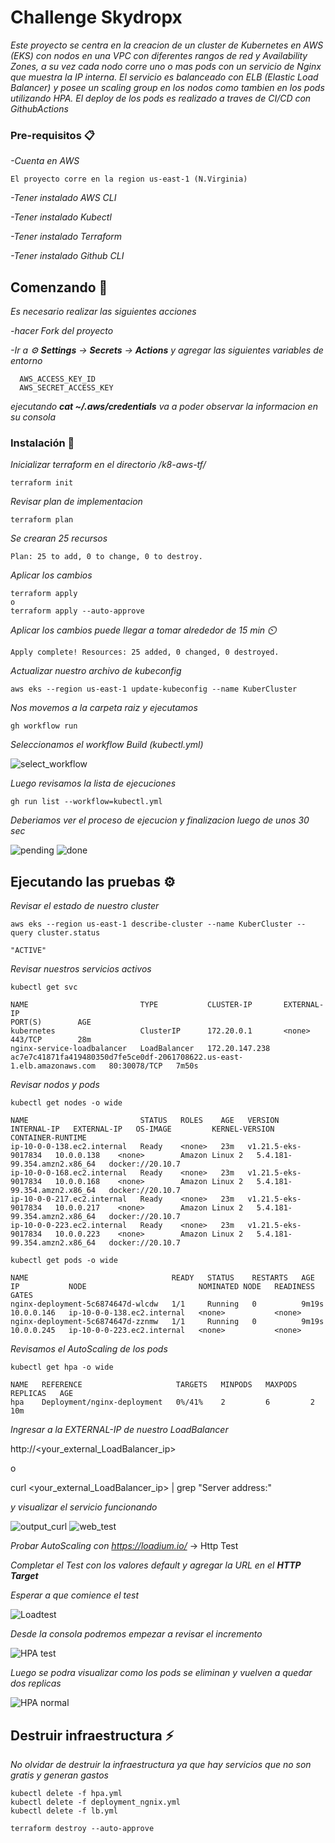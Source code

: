 # Challenge Skydropx

_Este proyecto se centra en la creacion de un cluster de Kubernetes en AWS (EKS) con nodos en una VPC con diferentes rangos de red y Availability Zones, a su vez cada nodo
corre uno o mas pods con un servicio de Nginx que muestra la IP interna. El servicio es balanceado con ELB (Elastic Load Balancer) y posee un scaling group en los nodos como
tambien en los pods utilizando HPA. El deploy de los pods es realizado a traves de CI/CD con GithubActions_

### Pre-requisitos 📋

_-Cuenta en AWS_
  
    El proyecto corre en la region us-east-1 (N.Virginia)
  
_-Tener instalado AWS CLI_

_-Tener instalado Kubectl_

_-Tener instalado Terraform_

_-Tener instalado Github CLI_

## Comenzando 🚀

_Es necesario realizar las siguientes acciones_

   _-hacer Fork del proyecto_
   
   _-Ir a :gear: **Settings** -> **Secrets** -> **Actions** y agregar las siguientes variables de entorno_
   
    
      AWS_ACCESS_KEY_ID 
      AWS_SECRET_ACCESS_KEY
    
    
   _ejecutando **cat ~/.aws/credentials** va a poder observar la informacion en su consola_
   
### Instalación 🔧

_Inicializar terraform en el directorio /k8-aws-tf/_

```
terraform init
```

_Revisar plan de implementacion_

```
terraform plan
```

_Se crearan 25 recursos_

```
Plan: 25 to add, 0 to change, 0 to destroy.
```

_Aplicar los cambios_

```
terraform apply
o
terraform apply --auto-approve
```

_Aplicar los cambios puede llegar a tomar alrededor de 15 min :timer_clock:_

```
Apply complete! Resources: 25 added, 0 changed, 0 destroyed.
```

_Actualizar nuestro archivo de kubeconfig_

```
aws eks --region us-east-1 update-kubeconfig --name KuberCluster
```

_Nos movemos a la carpeta raiz y ejecutamos_

```
gh workflow run
```

_Seleccionamos el workflow Build (kubectl.yml)_

![select_workflow](https://user-images.githubusercontent.com/99150735/159172649-f243a059-c2fd-494e-a654-58d1692bd00e.png)

_Luego revisamos la lista de ejecuciones_

```
gh run list --workflow=kubectl.yml
```

_Deberiamos ver el proceso de ejecucion y finalizacion luego de unos 30 sec_

![pending](https://user-images.githubusercontent.com/99150735/159172736-f229bbd8-a69c-4112-9506-41d2ce88580e.png)
![done](https://user-images.githubusercontent.com/99150735/159172739-d1b167cd-f2f9-4575-aac6-b6623adbc36d.png)


## Ejecutando las pruebas ⚙️

_Revisar el estado de nuestro cluster_

```
aws eks --region us-east-1 describe-cluster --name KuberCluster --query cluster.status

"ACTIVE"
```

_Revisar nuestros servicios activos_

```
kubectl get svc

NAME                         TYPE           CLUSTER-IP       EXTERNAL-IP                                                               PORT(S)        AGE
kubernetes                   ClusterIP      172.20.0.1       <none>                                                                    443/TCP        28m
nginx-service-loadbalancer   LoadBalancer   172.20.147.238   ac7e7c41871fa419480350d7fe5ce0df-2061708622.us-east-1.elb.amazonaws.com   80:30078/TCP   7m50s       
```

_Revisar nodos y pods_

```
kubectl get nodes -o wide

NAME                         STATUS   ROLES    AGE   VERSION               INTERNAL-IP   EXTERNAL-IP   OS-IMAGE         KERNEL-VERSION                CONTAINER-RUNTIME
ip-10-0-0-138.ec2.internal   Ready    <none>   23m   v1.21.5-eks-9017834   10.0.0.138    <none>        Amazon Linux 2   5.4.181-99.354.amzn2.x86_64   docker://20.10.7
ip-10-0-0-168.ec2.internal   Ready    <none>   23m   v1.21.5-eks-9017834   10.0.0.168    <none>        Amazon Linux 2   5.4.181-99.354.amzn2.x86_64   docker://20.10.7
ip-10-0-0-217.ec2.internal   Ready    <none>   23m   v1.21.5-eks-9017834   10.0.0.217    <none>        Amazon Linux 2   5.4.181-99.354.amzn2.x86_64   docker://20.10.7
ip-10-0-0-223.ec2.internal   Ready    <none>   23m   v1.21.5-eks-9017834   10.0.0.223    <none>        Amazon Linux 2   5.4.181-99.354.amzn2.x86_64   docker://20.10.7

kubectl get pods -o wide 

NAME                                READY   STATUS    RESTARTS   AGE     IP           NODE                         NOMINATED NODE   READINESS GATES
nginx-deployment-5c6874647d-wlcdw   1/1     Running   0          9m19s   10.0.0.146   ip-10-0-0-138.ec2.internal   <none>           <none>
nginx-deployment-5c6874647d-zznmw   1/1     Running   0          9m19s   10.0.0.245   ip-10-0-0-223.ec2.internal   <none>           <none>

```

_Revisamos el AutoScaling de los pods_

```
kubectl get hpa -o wide

NAME   REFERENCE                     TARGETS   MINPODS   MAXPODS   REPLICAS   AGE
hpa    Deployment/nginx-deployment   0%/41%    2         6         2          10m

```

_Ingresar a la EXTERNAL-IP de nuestro LoadBalancer_

http://<your_external_LoadBalancer_ip>

o

curl <your_external_LoadBalancer_ip> | grep "Server address:"

_y visualizar el servicio funcionando_

![output_curl](https://user-images.githubusercontent.com/99150735/159173195-c2157c41-5977-450e-ac61-1ed1b2fce1a6.png)
![web_test](https://user-images.githubusercontent.com/99150735/159173225-639ffd6c-7c99-4ff9-8703-e4c5796c6b6b.png)


_Probar AutoScaling con https://loadium.io/_ -> Http Test

_Completar el Test con los valores default y agregar la URL en el **HTTP Target**_

_Esperar a que comience el test_

![Loadtest](https://user-images.githubusercontent.com/99150735/159173837-bf7ea830-f9cd-4843-8cfa-330e92d984b4.png)

_Desde la consola podremos empezar a revisar el incremento_

![HPA test](https://user-images.githubusercontent.com/99150735/159174208-8814abe7-38b1-4329-bf2f-5a6ba8eba77d.png)

_Luego se podra visualizar como los pods se eliminan y vuelven a quedar dos replicas_

![HPA normal](https://user-images.githubusercontent.com/99150735/159174267-ac53bb32-6793-4a53-b8d0-b96095882b46.png)


## Destruir infraestructura :zap:

_No olvidar de destruir la infraestructura ya que hay servicios que no son gratis y generan gastos_

```
kubectl delete -f hpa.yml
kubectl delete -f deployment_ngnix.yml
kubectl delete -f lb.yml

terraform destroy --auto-approve
```
